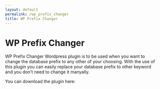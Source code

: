 ```yaml
---
layout: default
permalink: /wp_prefix_changer
title: WP Prefix Changer
---
```


# WP Prefix Changer

WP Prefix Changer Wordpress plugin is to be used when you want to change the database prefix to any other of your choosing. With the use of this plugin you can easily replace your database prefix to other keyword and you don’t need to change it manyally.

You can download the plugin here: [](https://wordpress.org/plugins/wp-prefix-changer/)